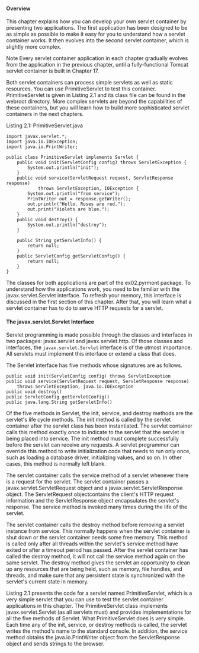 #### Overview

This chapter explains how you can develop your own servlet container by presenting two applications. The first application has been designed to be as simple as possible to make it easy for you to understand how a servlet container works. It then evolves into the second servlet container, which is slightly more complex.

Note Every servlet container application in each chapter gradually evolves from the application in the previous chapter, until a fully-functional Tomcat servlet container is built in Chapter 17.

Both servlet containers can process simple servlets as well as static resources. You can use PrimitiveServlet to test this container. PrimitiveServlet is given in Listing 2.1 and its class file can be found in the webroot directory. More complex servlets are beyond the capabilities of these containers, but you will learn how to build more sophisticated servlet containers in the next chapters.

Listing 2.1: PrimitiveServlet.java

```
import javax.servlet.*;
import java.io.IOException;
import java.io.PrintWriter;

public class PrimitiveServlet implements Servlet {
    public void init(ServletConfig config) throws ServletException {
        System.out.println("init");
    }
    public void service(ServletRequest request, ServletResponse response)
            throws ServletException, IOException {
        System.out.println("from service");
        PrintWriter out = response.getWriter();
        out.println("Hello. Roses are red.");
        out.print("Violets are blue.");
    }
    public void destroy() {
        System.out.println("destroy");
    }

    public String getServletInfo() {
        return null;
    }
    public ServletConfig getServletConfig() {
        return null;
    }
}
```

The classes for both applications are part of the ex02.pyrmont package. To understand how the applications work, you need to be familiar with the javax.servlet.Servlet interface. To refresh your memory, this interface is discussed in the first section of this chapter. After that, you will learn what a servlet container has to do to serve HTTP requests for a servlet.



#### The javax.servlet.Servlet Interface

Servlet programming is made possible through the classes and interfaces in two packages: javax.servlet and javax.servlet.http. Of those classes and interfaces, the `javax.servlet.Servlet` interface is of the utmost importance. All servlets must implement this interface or extend a class that does.

The Servlet interface has five methods whose signatures are as follows.

```
public void init(ServletConfig config) throws ServletException
public void service(ServletRequest request, ServletResponse response)
    throws ServletException, java.io.IOException
public void destroy()
public ServletConfig getServletConfig()
public java.lang.String getServletInfo()
```

Of the five methods in Servlet, the init, service, and destroy methods are the servlet's life cycle methods. The init method is called by the servlet container after the servlet class has been instantiated. The servlet container calls this method exactly once to indicate to the servlet that the servlet is being placed into service. The init method must complete successfully before the servlet can receive any requests. A servlet programmer can override this method to write initialization code that needs to run only once, such as loading a database driver, initializing values, and so on. In other cases, this method is normally left blank.

The servlet container calls the service method of a servlet whenever there is a request for the servlet. The servlet container passes a javax.servlet.ServletRequest object and a javax.servlet.ServletResponse object. The ServletRequest objectcontains the client's HTTP request information and the ServletResponse object encapsulates the servlet's response. The service method is invoked many times during the life of the servlet.

The servlet container calls the destroy method before removing a servlet instance from service. This normally happens when the servlet container is shut down or the servlet container needs some free memory. This method is called only after all threads within the servlet's service method have exited or after a timeout period has passed. After the servlet container has called the destroy method, it will not call the service method again on the same servlet. The destroy method gives the servlet an opportunity to clean up any resources that are being held, such as memory, file handles, and threads, and make sure that any persistent state is synchronized with the servlet's current state in memory.

Listing 2.1 presents the code for a servlet named PrimitiveServlet, which is a very simple servlet that you can use to test the servlet container applications in this chapter. The PrimitiveServlet class implements javax.servlet.Servlet (as all servlets must) and provides implementations for all the five methods of Servlet. What PrimitiveServlet does is very simple. Each time any of the init, service, or destroy methods is called, the servlet writes the method's name to the standard console. In addition, the service method obtains the java.io.PrintWriter object from the ServletResponse object and sends strings to the browser.

